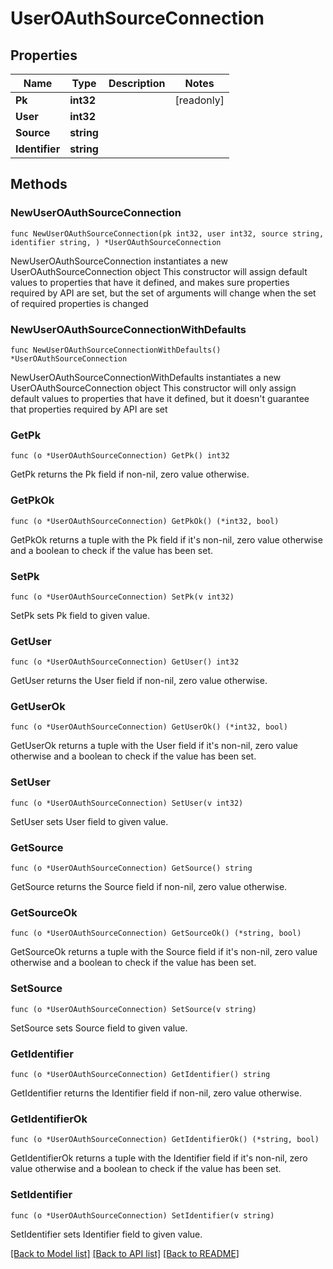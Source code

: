 # UserOAuthSourceConnection

## Properties

Name | Type | Description | Notes
------------ | ------------- | ------------- | -------------
**Pk** | **int32** |  | [readonly] 
**User** | **int32** |  | 
**Source** | **string** |  | 
**Identifier** | **string** |  | 

## Methods

### NewUserOAuthSourceConnection

`func NewUserOAuthSourceConnection(pk int32, user int32, source string, identifier string, ) *UserOAuthSourceConnection`

NewUserOAuthSourceConnection instantiates a new UserOAuthSourceConnection object
This constructor will assign default values to properties that have it defined,
and makes sure properties required by API are set, but the set of arguments
will change when the set of required properties is changed

### NewUserOAuthSourceConnectionWithDefaults

`func NewUserOAuthSourceConnectionWithDefaults() *UserOAuthSourceConnection`

NewUserOAuthSourceConnectionWithDefaults instantiates a new UserOAuthSourceConnection object
This constructor will only assign default values to properties that have it defined,
but it doesn't guarantee that properties required by API are set

### GetPk

`func (o *UserOAuthSourceConnection) GetPk() int32`

GetPk returns the Pk field if non-nil, zero value otherwise.

### GetPkOk

`func (o *UserOAuthSourceConnection) GetPkOk() (*int32, bool)`

GetPkOk returns a tuple with the Pk field if it's non-nil, zero value otherwise
and a boolean to check if the value has been set.

### SetPk

`func (o *UserOAuthSourceConnection) SetPk(v int32)`

SetPk sets Pk field to given value.


### GetUser

`func (o *UserOAuthSourceConnection) GetUser() int32`

GetUser returns the User field if non-nil, zero value otherwise.

### GetUserOk

`func (o *UserOAuthSourceConnection) GetUserOk() (*int32, bool)`

GetUserOk returns a tuple with the User field if it's non-nil, zero value otherwise
and a boolean to check if the value has been set.

### SetUser

`func (o *UserOAuthSourceConnection) SetUser(v int32)`

SetUser sets User field to given value.


### GetSource

`func (o *UserOAuthSourceConnection) GetSource() string`

GetSource returns the Source field if non-nil, zero value otherwise.

### GetSourceOk

`func (o *UserOAuthSourceConnection) GetSourceOk() (*string, bool)`

GetSourceOk returns a tuple with the Source field if it's non-nil, zero value otherwise
and a boolean to check if the value has been set.

### SetSource

`func (o *UserOAuthSourceConnection) SetSource(v string)`

SetSource sets Source field to given value.


### GetIdentifier

`func (o *UserOAuthSourceConnection) GetIdentifier() string`

GetIdentifier returns the Identifier field if non-nil, zero value otherwise.

### GetIdentifierOk

`func (o *UserOAuthSourceConnection) GetIdentifierOk() (*string, bool)`

GetIdentifierOk returns a tuple with the Identifier field if it's non-nil, zero value otherwise
and a boolean to check if the value has been set.

### SetIdentifier

`func (o *UserOAuthSourceConnection) SetIdentifier(v string)`

SetIdentifier sets Identifier field to given value.



[[Back to Model list]](../README.md#documentation-for-models) [[Back to API list]](../README.md#documentation-for-api-endpoints) [[Back to README]](../README.md)


